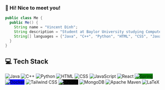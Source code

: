 ### 👋 Hi! Nice to meet you!

```java
public class Me {
  public Me() {
    String name = "Vincent Dinh";
    String description = "Student at Baylor University studying Computer Science";
    String[] languages = {"Java", "C++", "Python", "HTML", "CSS", "JavaScript", "React"};
  }
}
```

## 💻 Tech Stack

<div>
    <a href="https://www.java.com/"><img src="https://img.shields.io/badge/Java-Orange?style=for-the-badge&logo=java&logoColor=white" alt="Java" style="display: inline-block; vertical-align: middle;"></a>
    <a href="https://isocpp.org/"><img src="https://img.shields.io/badge/C++-purple?style=for-the-badge&logo=c%2B%2B" alt="C++" style="display: inline-block; vertical-align: middle;"></a>
    <a href="https://www.python.org/"><img src="https://img.shields.io/badge/Python-yellow?style=for-the-badge&logo=python" alt="Python" style="display: inline-block; vertical-align: middle;"></a>
    <a href="https://developer.mozilla.org/en-US/docs/Web/HTML"><img src="https://img.shields.io/badge/HTML-orange?style=for-the-badge&logo=html5" alt="HTML" style="display: inline-block; vertical-align: middle;"></a>
    <a href="https://developer.mozilla.org/en-US/docs/Web/CSS"><img src="https://img.shields.io/badge/CSS-blueviolet?style=for-the-badge&logo=css3" alt="CSS" style="display: inline-block; vertical-align: middle;"></a>
    <a href="https://developer.mozilla.org/en-US/docs/Web/JavaScript"><img src="https://img.shields.io/badge/JavaScript-yellow?style=for-the-badge&logo=javascript" alt="JavaScript" style="display: inline-block; vertical-align: middle;"></a>
    <a href="https://reactjs.org/"><img src="https://img.shields.io/badge/React-blue?style=for-the-badge&logo=react" alt="React" style="display: inline-block; vertical-align: middle;"></a>
    <a href="https://spring.io/"><img src="https://img.shields.io/badge/Spring-white?style=for-the-badge&logo=spring&logoColor=6DB33F" alt="Spring" style="display: inline-block; vertical-align: middle; background-color: green;"></a>
    <a href="https://www.docker.com/"><img src="https://img.shields.io/badge/Docker-white?style=for-the-badge&logo=docker&logoColor=blue" alt="Docker" style="display: inline-block; vertical-align: middle; background-color: blue;"></a>
    <a href="https://tailwindcss.com/"><img src="https://img.shields.io/badge/Tailwind_CSS-white?style=for-the-badge&logo=tailwind-css&logoColor=blueviolet" alt="Tailwind CSS" style="display: inline-block; vertical-align: middle;"></a>
    <a href="https://www.mysql.com/"><img src="https://img.shields.io/badge/MySQL-Black?style=for-the-badge&logo=mysql" alt="MySQL" style="display: inline-block; vertical-align: middle; background-color: black;"></a>
    <a href="https://www.mongodb.com/"><img src="https://img.shields.io/badge/MongoDB-white?style=for-the-badge&logo=mongodb&logoColor=green" alt="MongoDB" style="display: inline-block; vertical-align: middle;"></a>
    <a href="https://maven.apache.org/"><img src="https://img.shields.io/badge/Apache_Maven-white?style=for-the-badge&logo=apache-maven&logoColor=C71A36" alt="Apache Maven" style="display: inline-block; vertical-align: middle;"></a>
    <a href="https://www.latex-project.org/"><img src="https://img.shields.io/badge/LaTeX-white?style=for-the-badge&logo=latex&logoColor=008080" alt="LaTeX" style="display: inline-block; vertical-align: middle;"></a>
</div>





